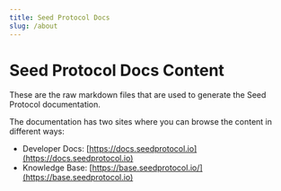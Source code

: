 ```yaml
---
title: Seed Protocol Docs
slug: /about
---
```

# Seed Protocol Docs Content

These are the raw markdown files that are used to generate the Seed Protocol documentation. 

The documentation has two sites where you can browse the content in different ways:

- Developer Docs: [https://docs.seedprotocol.io](https://docs.seedprotocol.io)
- Knowledge Base: [https://base.seedprotocol.io/](https://base.seedprotocol.io)
